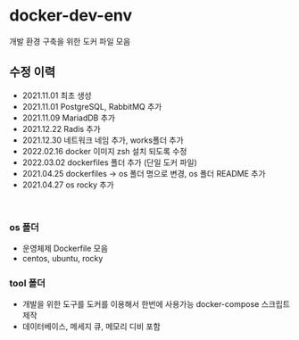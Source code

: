 # docker-dev-env
개발 환경 구축을 위한 도커 파일 모음 
</br>

## 수정 이력
* 2021.11.01 최초 생성
* 2021.11.01 PostgreSQL, RabbitMQ 추가
* 2021.11.09 MariadDB 추가
* 2021.12.22 Radis 추가
* 2021.12.30 네트워크 네임 추가, works폴더 추가
* 2022.02.16 docker 이미지 zsh 설치 되도록 수정
* 2022.03.02 dockerfiles 폴더 추가 (단일 도커 파일)
* 2021.04.25 dockerfiles -> os 폴더 명으로 변경, os 폴더 README 추가
* 2021.04.27 os rocky 추가 

</br>

### os 폴더
+ 운영체제 Dockerfile 모음
+ centos, ubuntu, rocky

### tool 폴더
* 개발을 위한 도구를 도커를 이용해서 한번에 사용가능 docker-compose 스크립트 제작
* 데이터베이스, 메세지 큐, 메모리 디비 포함